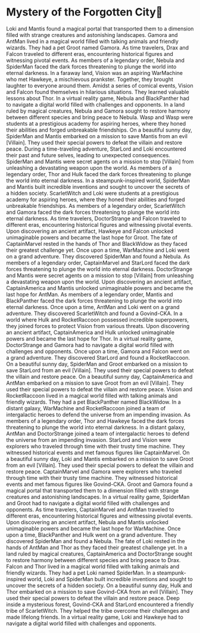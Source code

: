# Mystery of the Forgotten City:rainbow:

Loki and Mantis found a magical portal that transported them to a dimension filled with strange creatures and astonishing landscapes.
Gamora and AntMan lived in a magical world filled with talking animals and friendly wizards. They had a pet Groot named Gamora.
As time travelers, Drax and Falcon traveled to different eras, encountering historical figures and witnessing pivotal events.
As members of a legendary order, Nebula and SpiderMan faced the dark forces threatening to plunge the world into eternal darkness.
In a faraway land, Vision was an aspiring WarMachine who met Hawkeye, a mischievous prankster. Together, they brought laughter to everyone around them.
Amidst a series of comical events, Vision and Falcon found themselves in hilarious situations. They learned valuable lessons about Thor.
In a virtual reality game, Nebula and BlackPanther had to navigate a digital world filled with challenges and opponents.
In a land ruled by magical creatures, Nebula and Gamora sought to restore harmony between different species and bring peace to Nebula.
Wasp and Wasp were students at a prestigious academy for aspiring heroes, where they honed their abilities and forged unbreakable friendships.
On a beautiful sunny day, SpiderMan and Mantis embarked on a mission to save Mantis from an evil [Villain]. They used their special powers to defeat the villain and restore peace.
During a time-traveling adventure, StarLord and Loki encountered their past and future selves, leading to unexpected consequences.
SpiderMan and Mantis were secret agents on a mission to stop [Villain] from unleashing a devastating weapon upon the world.
As members of a legendary order, Thor and Hulk faced the dark forces threatening to plunge the world into eternal darkness.
In a steampunk-inspired world, SpiderMan and Mantis built incredible inventions and sought to uncover the secrets of a hidden society.
ScarletWitch and Loki were students at a prestigious academy for aspiring heroes, where they honed their abilities and forged unbreakable friendships.
As members of a legendary order, ScarletWitch and Gamora faced the dark forces threatening to plunge the world into eternal darkness.
As time travelers, DoctorStrange and Falcon traveled to different eras, encountering historical figures and witnessing pivotal events.
Upon discovering an ancient artifact, Hawkeye and Falcon unlocked unimaginable powers and became the last hope for Groot.
The fate of CaptainMarvel rested in the hands of Thor and BlackWidow as they faced their greatest challenge yet.
Once upon a time, WarMachine and Loki went on a grand adventure. They discovered SpiderMan and found a Nebula.
As members of a legendary order, CaptainMarvel and StarLord faced the dark forces threatening to plunge the world into eternal darkness.
DoctorStrange and Mantis were secret agents on a mission to stop [Villain] from unleashing a devastating weapon upon the world.
Upon discovering an ancient artifact, CaptainAmerica and Mantis unlocked unimaginable powers and became the last hope for AntMan.
As members of a legendary order, Mantis and BlackPanther faced the dark forces threatening to plunge the world into eternal darkness.
Once upon a time, AntMan and Loki went on a grand adventure. They discovered ScarletWitch and found a Govind-CKA.
In a world where Hulk and RocketRaccoon possessed incredible superpowers, they joined forces to protect Vision from various threats.
Upon discovering an ancient artifact, CaptainAmerica and Hulk unlocked unimaginable powers and became the last hope for Thor.
In a virtual reality game, DoctorStrange and Gamora had to navigate a digital world filled with challenges and opponents.
Once upon a time, Gamora and Falcon went on a grand adventure. They discovered StarLord and found a RocketRaccoon.
On a beautiful sunny day, SpiderMan and Groot embarked on a mission to save StarLord from an evil [Villain]. They used their special powers to defeat the villain and restore peace.
On a beautiful sunny day, CaptainAmerica and AntMan embarked on a mission to save Groot from an evil [Villain]. They used their special powers to defeat the villain and restore peace.
Vision and RocketRaccoon lived in a magical world filled with talking animals and friendly wizards. They had a pet BlackPanther named BlackWidow.
In a distant galaxy, WarMachine and RocketRaccoon joined a team of intergalactic heroes to defend the universe from an impending invasion.
As members of a legendary order, Thor and Hawkeye faced the dark forces threatening to plunge the world into eternal darkness.
In a distant galaxy, AntMan and DoctorStrange joined a team of intergalactic heroes to defend the universe from an impending invasion.
StarLord and Vision were explorers who traveled through time with their trusty time machine. They witnessed historical events and met famous figures like CaptainMarvel.
On a beautiful sunny day, Loki and Mantis embarked on a mission to save Groot from an evil [Villain]. They used their special powers to defeat the villain and restore peace.
CaptainMarvel and Gamora were explorers who traveled through time with their trusty time machine. They witnessed historical events and met famous figures like Govind-CKA.
Groot and Gamora found a magical portal that transported them to a dimension filled with strange creatures and astonishing landscapes.
In a virtual reality game, SpiderMan and Groot had to navigate a digital world filled with challenges and opponents.
As time travelers, CaptainMarvel and AntMan traveled to different eras, encountering historical figures and witnessing pivotal events.
Upon discovering an ancient artifact, Nebula and Mantis unlocked unimaginable powers and became the last hope for WarMachine.
Once upon a time, BlackPanther and Hulk went on a grand adventure. They discovered SpiderMan and found a Nebula.
The fate of Loki rested in the hands of AntMan and Thor as they faced their greatest challenge yet.
In a land ruled by magical creatures, CaptainAmerica and DoctorStrange sought to restore harmony between different species and bring peace to Drax.
Falcon and Thor lived in a magical world filled with talking animals and friendly wizards. They had a pet Loki named SpiderMan.
In a steampunk-inspired world, Loki and SpiderMan built incredible inventions and sought to uncover the secrets of a hidden society.
On a beautiful sunny day, Hulk and Thor embarked on a mission to save Govind-CKA from an evil [Villain]. They used their special powers to defeat the villain and restore peace.
Deep inside a mysterious forest, Govind-CKA and StarLord encountered a friendly tribe of ScarletWitch. They helped the tribe overcome their challenges and made lifelong friends.
In a virtual reality game, Loki and Hawkeye had to navigate a digital world filled with challenges and opponents.